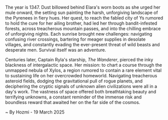 
The year is 1347.  Dust billowed behind Elara's worn boots as she urged her mule onward, the setting sun painting the harsh, unforgiving landscape of the Pyrenees in fiery hues.  Her quest, to reach the fabled city of Ys rumored to hold the cure for her ailing brother, had led her through bandit-infested forests, across treacherous mountain passes, and into the chilling embrace of unforgiving nights. Each sunrise brought new challenges: navigating confusing river crossings, bartering for meager supplies in desolate villages, and constantly evading the ever-present threat of wild beasts and desperate men.  Survival itself was an adventure.

Centuries later, Captain Ryla's starship, *The Wanderer*, pierced the inky blackness of intergalactic space.  Her mission: to chart a course through the unmapped nebula of Xylos, a region rumored to contain a rare element vital to sustaining life on her overcrowded homeworld.  Navigating treacherous asteroid fields, dodging the gravitational pull of rogue planets, and deciphering the cryptic signals of unknown alien civilizations were all in a day's work.  The vastness of space offered both breathtaking beauty and terrifying unknowns, a constant reminder of the immense risk and boundless reward that awaited her on the far side of the cosmos.

~ By Hozmi - 19 March 2025
